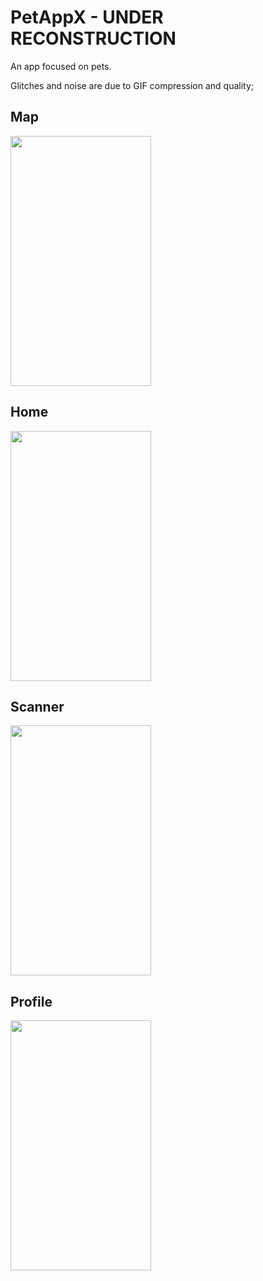 # PetAppX - UNDER RECONSTRUCTION
An app focused on pets.

Glitches and noise are due to GIF compression and quality;

## Map 
<img src="https://github.com/LucasTempass/PetAppX/blob/master/GIFS/20200724_192501.gif" width="225" height="400" />

## Home 
<img src="https://github.com/LucasTempass/PetAppX/blob/master/GIFS/20200724_191602.gif" width="225" height="400" />

## Scanner 
<img src="https://github.com/LucasTempass/PetAppX/blob/master/GIFS/20200724_192756.gif" width="225" height="400" />

## Profile 
<img src="https://github.com/LucasTempass/PetAppX/blob/master/GIFS/20200724_193237.gif" width="225" height="400" />
